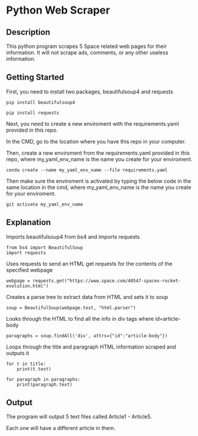 # Python Web Scraper
## Description
This python program scrapes 5 Space related web pages for their information. It will not scrape ads, comments, or any other useless information.

## Getting Started
First, you need to install two packages, beautifulsoup4 and requests

```
pip install beautifulsoup4
```
```
pip install requests
```

Next, you need to create a new enviroment with the requirements.yaml provided in this repo.

In the CMD, go to the location where you have this repo in your computer.

Then, create a new enviroment from the requirements.yaml provided in this repo, where my_yaml_env_name is the name you create for your enviroment.
```
conda create --name my_yaml_env_name --file requirements.yaml
```
Then make sure the enviroment is activated by typing the below code in the same location in the cmd, where my_yaml_env_name is the name you create for your enviroment.
```
git activate my_yaml_env_name
```

## Explanation
Imports beautifulsoup4 from bs4 and imports requests
```
from bs4 import BeautifulSoup
import requests
```
Uses requests to send an HTML get requests for the contents of the specified webpage
```
webpage = requests.get("https://www.space.com/40547-spacex-rocket-evolution.html")
```
Creates a parse tree to extract data from HTML and sets it to soup
```
soup = BeautifulSoup(webpage.text, "html.parser")
```
Looks through the HTML to find all the info in div tags where id=article-body
```
paragraphs = soup.findAll('div', attrs={"id":"article-body"})
```

Loops through the title and paragraph HTML information scraped and outputs it
```
for t in title:
    print(t.text)

for paragraph in paragraphs:
    print(paragraph.text)
```

## Output
The program will output 5 text files called Article1 - Article5.

Each one will have a different article in them.